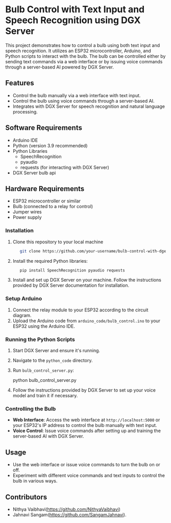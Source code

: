 # Bulb Control with Text Input and Speech Recognition using DGX Server

This project demonstrates how to control a bulb using both text input and speech recognition. It utilizes an ESP32 microcontroller, Arduino, and Python scripts to interact with the bulb. The bulb can be controlled either by sending text commands via a web interface or by issuing voice commands through a server-based AI powered by DGX Server.

## Features

- Control the bulb manually via a web interface with text input.
- Control the bulb using voice commands through a server-based AI.
- Integrates with DGX Server for speech recognition and natural language processing.

## Software Requirements

- Arduino IDE
- Python (version 3.9 recommended)
- Python Libraries
  - SpeechRecognition
  - pyaudio
  - requests (for interacting with DGX Server)
- DGX Server bulb api

## Hardware Requirements

- ESP32 microcontroller or similar
- Bulb (connected to a relay for control)
- Jumper wires
- Power supply

### Installation

1. Clone this repository to your local machine
   ```bash
      git clone https://github.com/your-username/bulb-control-with-dgx-server.git
   ```

3. Install the required Python libraries:
   ```bash
      pip install SpeechRecognition pyaudio requests
   ```  

4. Install and set up DGX Server on your machine. Follow the instructions provided by DGX Server documentation for installation.

### Setup Arduino

1. Connect the relay module to your ESP32 according to the circuit diagram.
2. Upload the Arduino code from `arduino_code/bulb_control.ino` to your ESP32 using the Arduino IDE.

### Running the Python Scripts

1. Start DGX Server and ensure it's running.
2. Navigate to the `python_code` directory.
3. Run `bulb_control_server.py`:

     python bulb_control_server.py
 

4. Follow the instructions provided by DGX Server to set up your voice model and train it if necessary.

### Controlling the Bulb

- **Web Interface**: Access the web interface at `http://localhost:5000` or your ESP32's IP address to control the bulb manually with text input.
- **Voice Control**: Issue voice commands after setting up and training the server-based AI with DGX Server.

## Usage

- Use the web interface or issue voice commands to turn the bulb on or off.
- Experiment with different voice commands and text inputs to control the bulb in various ways.

## Contributors

- Nithya Vaibhavi(https://github.com/NithyaVaibhavi)
- Jahnavi Sangam(https://github.com/SangamJahnavi).
